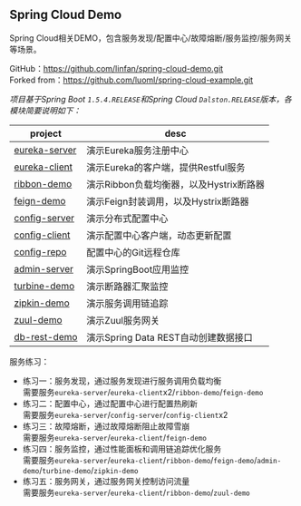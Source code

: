 ## Spring Cloud Demo  

Spring Cloud相关DEMO，包含服务发现/配置中心/故障熔断/服务监控/服务网关等场景。  

GitHub：<https://github.com/linfan/spring-cloud-demo.git> <br>
Forked from：<https://github.com/luoml/spring-cloud-example.git>  

_项目基于Spring Boot `1.5.4.RELEASE`和Spring Cloud `Dalston.RELEASE`版本，各模块简要说明如下：_

|project|desc|
|---|---|
|[eureka-server](eureka-server/README.md)|演示Eureka服务注册中心|
|[eureka-client](eureka-client/README.md)|演示Eureka的客户端，提供Restful服务|
|[ribbon-demo](ribbon-demo/README.md)|演示Ribbon负载均衡器，以及Hystrix断路器|
|[feign-demo](feign-demo/README.md)|演示Feign封装调用，以及Hystrix断路器|  
|[config-server](config-server/README.md)|演示分布式配置中心|
|[config-client](config-client/README.md)|演示配置中心客户端，动态更新配置|
|[config-repo](config-repo/README.md)|配置中心的Git远程仓库|
|[admin-server](admin-server/README.md)|演示SpringBoot应用监控|
|[turbine-demo](turbine-demo/README.md)|演示断路器汇聚监控|
|[zipkin-demo](zipkin-demo/README.md)|演示服务调用链追踪|
|[zuul-demo](zuul-demo/README.md)|演示Zuul服务网关|
|[db-rest-demo](rest-demo/README.md)|演示Spring Data REST自动创建数据接口|

服务练习：

- 练习一：服务发现，通过服务发现进行服务调用负载均衡 <br>
需要服务`eureka-server`/`eureka-client`x2/`ribbon-demo`/`feign-demo`
- 练习二：配置中心，通过配置中心进行配置热刷新 <br>
需要服务`eureka-server`/`config-server`/`config-client`x2
- 练习三：故障熔断，通过故障熔断阻止故障雪崩 <br>
需要服务`eureka-server`/`eureka-client`/`feign-demo`
- 练习四：服务监控，通过性能面板和调用链追踪优化服务 <br>
需要服务`eureka-server`/`eureka-client`/`ribbon-demo`/`feign-demo`/`admin-demo`/`turbine-demo`/`zipkin-demo`
- 练习五：服务网关，通过服务网关控制访问流量 <br>
需要服务`eureka-server`/`eureka-client`/`ribbon-demo`/`zuul-demo`
